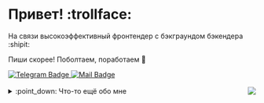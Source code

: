 # Привет! :trollface:

На связи высокоэффективный фронтендер с бэкграундом бэкендера :shipit:

Пиши скорее! Поболтаем, поработаем :dizzy:
<div align="left">
<a href="https://t.me/SMYTAX">
    <img src="https://img.shields.io/badge/Telegram-blue?logo=telegram&logoColor=white&style=plastic" alt="Telegram Badge"/>
</a>
<a href="mailto:suchkow@icloud.com">
    <img src="https://img.shields.io/badge/📧 Send Mail-blue?logo=mail&logoColor=white&style=plastic" alt="Mail Badge"/>
</a>
</div>

<br/>
<div align="center">
<img align="right" src="https://komarev.com/ghpvc/?username=Odiosus&color=grey&style=plastic"/>
</div>
<details>
<summary>
 :point_down: Что-то ещё обо мне
</summary>

## :mag_right: Флэш-обзор 

---
### :ok_hand: Статистика
[![GitHub Streak](https://streak-stats.demolab.com?user=Odiosus&theme=dark&locale=ru)](https://git.io/streak-stats)

![trophy](https://github-profile-trophy.vercel.app/?username=Odiosus&row=2&column=4&rank=-?&theme=onedark&no-bg=true&no-frame=true)

### :metal: Моих рук дело

| Что и для кого                                              | Из чего                                                    | Где посмотреть                                  |
|-------------------------------------------------------------|------------------------------------------------------------|-------------------------------------------------|
| Легко масштабируемый лендинг для <br/> юридической компнаии | Next.js / TS / Tailwind / nodemailer <br/> Деплой (reg.ru) | [fidusfortis.com](https://fidusfortis.com) | Тут: [fidusfortis.com](https://fidusfortis.com) |

## :muscle: Скиллы 

---

### :muscle: Хард

#### :computer: Фронт: 
- **JavaScript** / **TypeScript**
- **HTML** / **CSS** / **SCSS** / **Tailwind**
- **React.js** / **Next.js** 

#### :tv: Бэк:
- **Python**
- **PostgreSQL** / **SQLite** 
- **API** / **REST**
- **Django** / **Django Rest Framework**

#### :octocat: Инструменты:
- **Git** / **GitHub**
- **Docker** / **Docker Compose**
- **NPM**
- **IntelliJ IDEA** / **VS Code**
- **Linux** / **macOS**
- **Postman**
- **Swagger**
- **Figma**

### :neckbeard: Софт

- [ ] :smiling_imp: Бесконечно добр
- [ ] :smirk: Неоправданно оптимистичен
- [ ] :shit: Безудержно справедлив
- [x] :trollface: Потрясающе самоироничен

### :shipit: Интересы и планы

- :underage: Углубить и расширить познания в веб-разработке
- :trophy: Замутить крутую коллабу и создать нереальный проект
- :deciduous_tree: Поглядеть на леса Амазонки

---

![](https://hit.yhype.me/github/profile?user_id=96449353)

</details>


[//]: # (<img align="right" height="250" width="250" alt="GIF" src="https://media.giphy.com/media/v1.Y2lkPTc5MGI3NjExMmpjNWRtdmZkemNrMmM2em1ubHh4NTAxODd0dGtyNHBhd21lcG1rdiZlcD12MV9pbnRlcm5hbF9naWZfYnlfaWQmY3Q9cw/WFZvB7VIXBgiz3oDXE/giphy.gif"/>)

[//]: # (<img align="right" height="250" width="250" alt="GIF" src="https://media1.giphy.com/media/v1.Y2lkPTc5MGI3NjExbzRoanQ5cDJ5MmtxOXhvZHJ5dHJkcHlpZTZ2cWRwa3owaWs0NWExNSZlcD12MV9pbnRlcm5hbF9naWZfYnlfaWQmY3Q9Zw/K1oJhRNg8YrJCNUrSB/giphy.gif"/>)

[//]: # (<img align="right" height="250" width="250" alt="GIF" src="https://media3.giphy.com/media/v1.Y2lkPTc5MGI3NjExM200ZWw2cHVsMmg2d2p1azV3YThlcjZmYnNscDA1Y3lrMHNtc2ttOSZlcD12MV9pbnRlcm5hbF9naWZfYnlfaWQmY3Q9Zw/s8UHGqq9xqJmwZZtHn/giphy.gif"/>)

[//]: # (<img align="right" height="250" width="250" alt="GIF" src="https://media1.giphy.com/media/v1.Y2lkPTc5MGI3NjExemdsYm5zc2wzYWoybW1pdGN4Y2hsZ2VyYW0zY3I2Nmt5eDJha2F4eCZlcD12MV9pbnRlcm5hbF9naWZfYnlfaWQmY3Q9Zw/ny7UCd6JETnmE/giphy.gif"/>)

